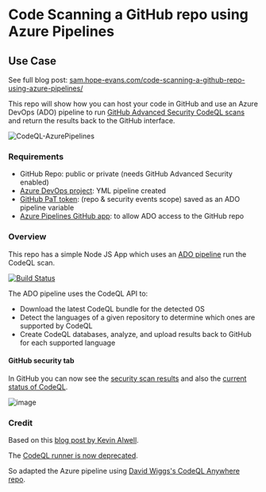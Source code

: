 # Code Scanning a GitHub repo using Azure Pipelines

## Use Case

See full blog post: [sam.hope-evans.com/code-scanning-a-github-repo-using-azure-pipelines/](https://sam.hope-evans.com/code-scanning-a-github-repo-using-azure-pipelines/)

This repo will show how you can host your code in GitHub and use an Azure DevOps (ADO) pipeline to run [GitHub Advanced Security CodeQL scans](https://github.com/features/security/code) and return the results back to the GitHub interface. 

![CodeQL-AzurePipelines](https://user-images.githubusercontent.com/19208973/201486114-e0024835-2aeb-4547-beee-349a9287887f.png)

### Requirements

- GitHub Repo: public or private (needs GitHub Advanced Security enabled)
- [Azure DevOps project](https://dev.azure.com/samhope-evans/code-scanning-ado/): YML pipeline created
- [GitHub PaT token](https://docs.github.com/en/code-security/code-scanning/using-codeql-code-scanning-with-your-existing-ci-system/installing-codeql-cli-in-your-ci-system#generating-a-token-for-authentication-with-github): (repo & security events scope) saved as an ADO pipeline variable
- [Azure Pipelines GitHub app](https://github.com/marketplace/azure-pipelines): to allow ADO access to the GitHub repo

### Overview

This repo has a simple Node JS App which uses an [ADO pipeline](https://dev.azure.com/samhope-evans/code-scanning-ado/) run the CodeQL scan.

[![Build Status](https://dev.azure.com/samhope-evans/code-scanning-ado/_apis/build/status/futuredesignUK.code-scanning-ado?branchName=main)](https://dev.azure.com/samhope-evans/code-scanning-ado/_build/latest?definitionId=21&branchName=main)

The ADO pipeline uses the CodeQL API to:

- Download the latest CodeQL bundle for the detected OS
- Detect the languages of a given repository to determine which ones are supported by CodeQL
- Create CodeQL databases, analyze, and upload results back to GitHub for each supported language

#### GitHub security tab

In GitHub you can now see the [security scan results](https://github.com/futuredesignUK/code-scanning-ado/security/code-scanning) and also the [current status of CodeQL](https://github.com/futuredesignUK/code-scanning-ado/security/code-scanning/tool-status/CodeQL).

![image](https://user-images.githubusercontent.com/19208973/209973064-a862b9e1-2d46-413b-9779-5ef1e868de7d.png)


### Credit

Based on this [blog post by Kevin Alwell](https://github.blog/2020-10-27-code-scanning-a-github-repository-using-github-advanced-security-within-an-azure-devops-pipeline/).

The [CodeQL runner is now deprecated](https://docs.github.com/en/code-security/code-scanning/using-codeql-code-scanning-with-your-existing-ci-system/running-codeql-runner-in-your-ci-system).

So adapted the Azure pipeline using [David Wiggs's CodeQL Anywhere repo](https://github.com/david-wiggs/codeql-anywhere).


